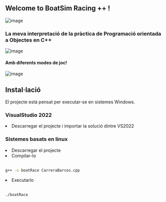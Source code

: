 ## Welcome to BoatSim Racing ++ !
![image](https://github.com/ItssUri/BoatRace/assets/73711008/5db9db74-07b0-4c48-a9c6-628366a36726)
<br>
### La meva interpretació de la pràctica de Programació orientada a Objectes en C++
![image](https://github.com/ItssUri/BoatRace/assets/73711008/28770870-45c6-46fb-8c99-4905dc5c0c16)

#### Amb diferents modes de joc!
![image](https://github.com/ItssUri/BoatRace/assets/73711008/b3be1660-ac8f-4504-a824-623d46ace33d)

## Instal·lació
El projecte està pensat per executar-se en sistemes Windows.
### VisualStudio 2022
<li>Descarregar el projecte i importar la solució dintre VS2022</li>

### Sistemes basats en linux
<li>Descarregar el projecte</li>
<li>Compilar-lo</li><br>

```sh
g++ -o boatRace CarreraBarcos.cpp
```

<li>Executarlo</li><br>

```sh
./boatRace
```
